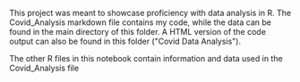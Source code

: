 This project was meant to showcase proficiency with data analysis in R. The Covid_Analysis markdown file contains my code, while the data can be found in the main directory of this folder. A HTML version of the code output can also be found in this folder ("Covid Data Analysis"). 

The other R files in this notebook contain information and data used in the Covid_Analysis file
